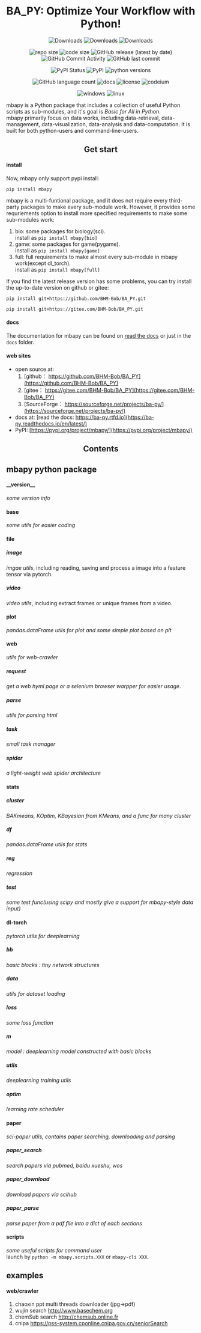 <!--
 * @Author: BHM-Bob 2262029386@qq.com
 * @Date: 2022-10-19 22:16:22
 * @LastEditors: BHM-Bob 2262029386@qq.com
 * @LastEditTime: 2024-04-30 10:19:58
 * @Description: 
-->

<h1 style="text-align:center;">BA_PY: Optimize Your Workflow with Python!</h1>

<p style="text-align:center;">
<img src="https://static.pepy.tech/badge/mbapy" alt="Downloads" style="display:inline-block; margin-left:auto; margin-right:auto;" />
<img src="https://img.shields.io/pypi/dm/mbapy" alt="Downloads" style="display:inline-block; margin-left:auto; margin-right:auto;" />
<img src="https://img.shields.io/github/downloads/BHM-Bob/BA_PY/total?label=GitHub%20all%20releases%20downloads" alt="Downloads" style="display:inline-block; margin-left:auto; margin-right:auto;" />
</p>

<p style="text-align:center;">
<a href="https://github.com/BHM-Bob/BA_PY/"><img src="https://img.shields.io/github/repo-size/BHM-Bob/BA_PY" alt="repo size" style="display:inline-block; margin-left:auto; margin-right:auto;" /></a>
<a href="https://github.com/BHM-Bob/BA_PY/"><img src="https://img.shields.io/github/languages/code-size/BHM-Bob/BA_PY" alt="code size" style="display:inline-block; margin-left:auto; margin-right:auto;" /></a>
<a href="https://github.com/BHM-Bob/BA_PY/releases"><img src="https://img.shields.io/github/v/release/BHM-Bob/BA_PY?label=GitHub%20Release" alt="GitHub release (latest by date)" style="display:inline-block; margin-left:auto; margin-right:auto;" /></a>
<a href="https://github.com/BHM-Bob/BA_PY/releases"><img src="https://img.shields.io/github/commit-activity/m/BHM-Bob/BA_PY" alt="GitHub Commit Activity" style="display:inline-block; margin-left:auto; margin-right:auto;" /></a>
<a><img src="https://img.shields.io/github/last-commit/BHM-Bob/BA_PY?label=GitHub%20Last%20Commit" alt="GitHub last commit" style="display:inline-block; margin-left:auto; margin-right:auto;" /></a>
</p>

<p style="text-align:center;">
<a href="https://pypi.org/project/mbapy/"><img src="https://img.shields.io/pypi/status/mbapy?label=PyPI%20Status" alt="PyPI Status" style="display:inline-block; margin-left:auto; margin-right:auto;" /></a>
<a href="https://pypi.org/project/mbapy/"><img src="https://img.shields.io/pypi/v/mbapy?label=PyPI%20Release" alt="PyPI" style="display:inline-block; margin-left:auto; margin-right:auto;" /></a>
<a href="https://pypi.org/project/mbapy/"><img src="https://img.shields.io/pypi/pyversions/mbapy" alt="python versions" style="display:inline-block; margin-left:auto; margin-right:auto;" /></a>
</p>

<p style="text-align:center;">
<img alt="GitHub language count" src="https://img.shields.io/github/languages/count/BHM-Bob/BA_PY">
<a href="https://github.com/BHM-Bob/BA_PY/"><img src="https://img.shields.io/readthedocs/ba-py" alt="docs" style="display:inline-block; margin-left:auto; margin-right:auto;" /></a>
<a href="https://github.com/BHM-Bob/BA_PY/"><img src="https://img.shields.io/github/license/BHM-Bob/BA_PY" alt="license" style="display:inline-block; margin-left:auto; margin-right:auto;" /></a>
<a href="https://github.com/BHM-Bob/BA_PY/"><img src="https://codeium.com/badges/main" alt="codeium" style="display:inline-block; margin-left:auto; margin-right:auto;" /></a>
</p>

<p style="text-align:center;">
<a href="https://github.com/BHM-Bob/BA_PY/"><img src="https://camo.githubusercontent.com/c292429e232884db22e86c2ea2ea7695bc49dc4ae13344003a95879eeb7425d8/68747470733a2f2f696d672e736869656c64732e696f2f62616467652f57696e646f77732d3030373844363f7374796c653d666f722d7468652d6261646765266c6f676f3d77696e646f7773266c6f676f436f6c6f723d7768697465" alt="windows" style="display:inline-block; margin-left:auto; margin-right:auto;" /></a>
<a href="https://github.com/BHM-Bob/BA_PY/"><img src="https://camo.githubusercontent.com/7eefb2ba052806d8a9ce69863c2eeb3b03cd5935ead7bd2e9245ae2e705a1adf/68747470733a2f2f696d672e736869656c64732e696f2f62616467652f4c696e75782d4643433632343f7374796c653d666f722d7468652d6261646765266c6f676f3d6c696e7578266c6f676f436f6c6f723d626c61636b" alt="linux" style="display:inline-block; margin-left:auto; margin-right:auto;" /></a>
</p>


mbapy is a Python package that includes a collection of useful Python scripts as sub-modules, and it's goal is *Basic for All in Python*.  
mbapy primarily focus on data works, including data-retrieval, data-management, data-visualization, data-analysis and data-computation. It is built for both python-users and command-line-users.

<h2 style="text-align:center;">Get start</h2>

#### install 
Now, mbapy only support pypi install:  
```
pip install mbapy
```

mbapy is a multi-funtional package, and it does not require every third-party packages to make every sub-module work. However, it provides some requriements option to install more specified requirements to make some sub-modules work:  
1. bio: some packages for biology(sci).  
    install as `pip install mbapy[bio]`  
2. game: some packages for game(pygame).  
    install as `pip install mbapy[game]`  
3. full: full requirements to make almost every sub-module in mbapy work(except dl_torch).  
     install as `pip install mbapy[full]`  

If you find the latest release version has some problems, you can try install the up-to-date version on github or gitee:  
```
pip install git+https://github.com/BHM-Bob/BA_PY.git
```
```
pip install git+https://gitee.com/BHM-Bob/BA_PY.git
```

#### docs
The documentation for mbapy can be found on [read the docs](https://ba-py.readthedocs.io/en/latest/) or just in the `docs` folder.

#### web sites
- open source at:  
    1. [github： https://github.com/BHM-Bob/BA_PY](https://github.com/BHM-Bob/BA_PY)  
    2. [gitee： https://gitee.com/BHM-Bob/BA_PY](https://gitee.com/BHM-Bob/BA_PY)  
    3. [SourceForge： https://sourceforge.net/projects/ba-py/](https://sourceforge.net/projects/ba-py/)
- docs at: [read the docs: https://ba-py.rtfd.io](https://ba-py.readthedocs.io/en/latest/)  
- PyPI: [https://pypi.org/project/mbapy/](https://pypi.org/project/mbapy/)  

<h2 style="text-align:center;">Contents</h2>

## mbapy python package  
#### \_\_version\_\_  
*some version info*  

#### base  
*some utils for easier coding*

#### file
##### image
*imgae utils*, including reading, saving and process a image into a feature tensor via pytorch.  
##### video
*video utils*, including extract frames or unique frames from a video.  

#### plot
*pandas.dataFrame utils for plot and some simple plot based on plt*  

#### web
*utils for web-crawler*  
##### request
*get a web hyml page or a selenium browser warpper for easier usage*.  
##### parse
*utils for parsing html*  
##### task
*small task manager*  
##### spider
*a light-weight web spider architecture*  

#### stats
##### cluster
*BAKmeans, KOptim, KBayesian from KMeans, and a func for many cluster*  
##### df
*pandas.dataFrame utils for stats*  
##### reg
*regression*  
##### test
*some test func(using scipy and mostly give a support for mbapy-style data input)*  

#### dl-torch
*pytorch utils for deeplearning*  
##### bb
*basic blocks : tiny network structures*  
##### data
*utils for dataset loading*  
##### loss
*some loss function*  
##### m
*model : deeplearning model constructed with basic blocks*  
##### utils
*deeplearning training utils*  
##### optim
*learning rate scheduler*

#### paper
*sci-paper utils, contains paper searching, downloading and parsing*  
##### paper_search
*search papers via pubmed, baidu xueshu, wos*  
##### paper_download
*download papers via scihub*  
##### paper_parse
*parse paper from a pdf file into a dict of each sections* 

#### scripts
*some useful scripts for command user*  
launch by `python -m mbapy.scripts.XXX` or `mbapy-cli XXX`.  

## examples
#### web/crawler
1. chaoxin ppt multi threads downloader (jpg->pdf)
2. wujin search http://www.basechem.org
3. chemSub search http://chemsub.online.fr
4. cnipa https://pss-system.cponline.cnipa.gov.cn/seniorSearch

